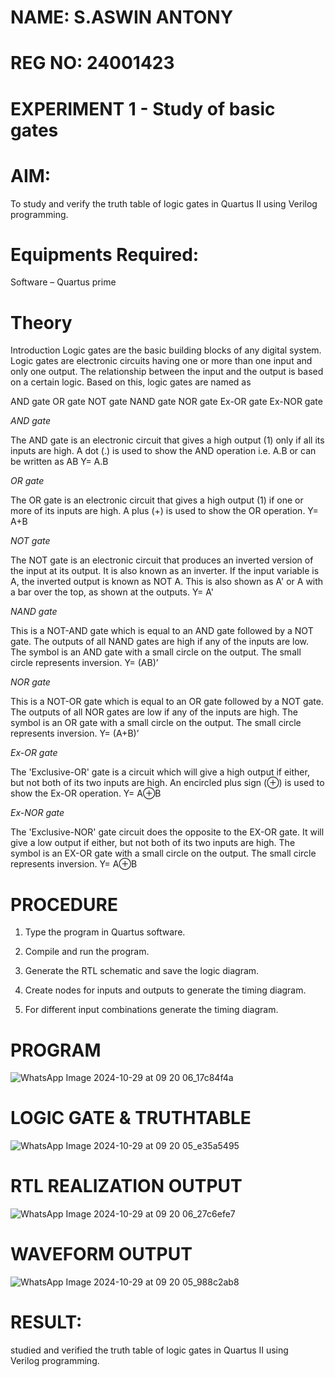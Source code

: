 # NAME: S.ASWIN ANTONY
# REG NO: 24001423
# EXPERIMENT 1 - Study of basic gates

# AIM: 

To study and verify the truth table of logic gates in Quartus II using Verilog programming.

# Equipments Required:

Software – Quartus prime 

# Theory

Introduction Logic gates are the basic building blocks of any digital system. Logic gates are electronic circuits having one or more than one input and only one output. The relationship between the input and the output is based on a certain logic. Based on this, logic gates are named as

AND gate OR gate NOT gate NAND gate NOR gate Ex-OR gate Ex-NOR gate

*AND gate*

The AND gate is an electronic circuit that gives a high output (1) only if all its inputs are high. A dot (.) is used to show the AND operation i.e. A.B or can be written as AB
Y= A.B

*OR gate* 

The OR gate is an electronic circuit that gives a high output (1) if one or more of its inputs are high. A plus (+) is used to show the OR operation.
Y= A+B

*NOT gate*

The NOT gate is an electronic circuit that produces an inverted version of the input at its output. It is also known as an inverter. If the input variable is A, the inverted output is known as NOT A. This is also shown as A' or A with a bar over the top, as shown at the outputs.
Y= A'

*NAND gate*

This is a NOT-AND gate which is equal to an AND gate followed by a NOT gate. The outputs of all NAND gates are high if any of the inputs are low. The symbol is an AND gate with a small circle on the output. The small circle represents inversion.
Y= (AB)’

*NOR gate*

This is a NOT-OR gate which is equal to an OR gate followed by a NOT gate. The outputs of all NOR gates are low if any of the inputs are high. The symbol is an OR gate with a small circle on the output. The small circle represents inversion.
Y= (A+B)’

*Ex-OR gate*

The 'Exclusive-OR' gate is a circuit which will give a high output if either, but not both of its two inputs are high. An encircled plus sign (⊕) is used to show the Ex-OR operation.
Y= A⊕B

*Ex-NOR gate*

The 'Exclusive-NOR' gate circuit does the opposite to the EX-OR gate. It will give a low output if either, but not both of its two inputs are high. The symbol is an EX-OR gate with a small circle on the output. The small circle represents inversion.
Y= A⊕B

# PROCEDURE

1.	Type the program in Quartus software.

2.	Compile and run the program.

3.	Generate the RTL schematic and save the logic diagram.

4.	Create nodes for inputs and outputs to generate the timing diagram.

5.	For different input combinations generate the timing diagram.


# PROGRAM

![WhatsApp Image 2024-10-29 at 09 20 06_17c84f4a](https://github.com/user-attachments/assets/75bddf49-4581-48ec-864f-d23068439fb7)
 
# LOGIC GATE & TRUTHTABLE

![WhatsApp Image 2024-10-29 at 09 20 05_e35a5495](https://github.com/user-attachments/assets/ab2521b0-cae6-436b-b7f8-9af354d23d58)

# RTL REALIZATION OUTPUT

![WhatsApp Image 2024-10-29 at 09 20 06_27c6efe7](https://github.com/user-attachments/assets/ca53b270-df18-44c6-8a16-93aeb8d52b03)

# WAVEFORM OUTPUT
![WhatsApp Image 2024-10-29 at 09 20 05_988c2ab8](https://github.com/user-attachments/assets/a42f97bb-2cfc-4aa8-8844-a2095948c70d)

# RESULT:

studied and verified the truth table of logic gates in Quartus II using Verilog programming.
